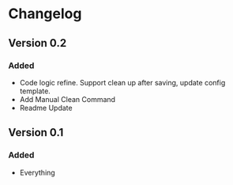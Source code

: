 # Changelog

## Version 0.2

### Added
- Code logic refine. Support clean up after saving, update config template.
- Add Manual Clean Command
- Readme Update


## Version 0.1

### Added
- Everything